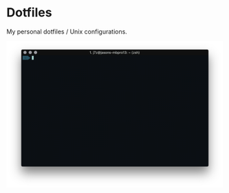 # Dotfiles

My personal dotfiles / Unix configurations.

<img src="assets/gotham.png" align="center" width="700px" />
